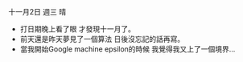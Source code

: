 十一月2日 週三 晴
- 打日期晚上看了眼 才發現十一月了。
- 前天還是昨天夢見了一個算法 日後沒忘記的話再寫。
- 當我開始Google machine epsilon的時候 我覺得我又上了一個境界...
